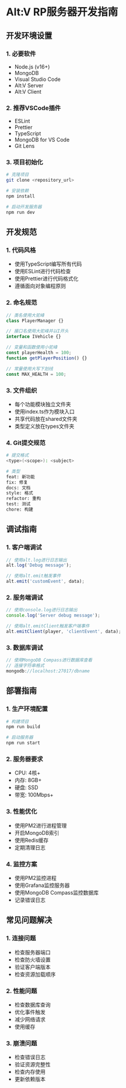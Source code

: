 # Alt:V RP服务器开发指南

## 开发环境设置

### 1. 必要软件
- Node.js (v16+)
- MongoDB
- Visual Studio Code
- Alt:V Server
- Alt:V Client

### 2. 推荐VSCode插件
- ESLint
- Prettier
- TypeScript
- MongoDB for VS Code
- Git Lens

### 3. 项目初始化
```bash
# 克隆项目
git clone <repository_url>

# 安装依赖
npm install

# 启动开发服务器
npm run dev
```

## 开发规范

### 1. 代码风格
- 使用TypeScript编写所有代码
- 使用ESLint进行代码检查
- 使用Prettier进行代码格式化
- 遵循面向对象编程原则

### 2. 命名规范
```typescript
// 类名使用大驼峰
class PlayerManager {}

// 接口名使用大驼峰并以I开头
interface IVehicle {}

// 变量和函数使用小驼峰
const playerHealth = 100;
function getPlayerPosition() {}

// 常量使用大写下划线
const MAX_HEALTH = 100;
```

### 3. 文件组织
- 每个功能模块独立文件夹
- 使用index.ts作为模块入口
- 共享代码放在shared文件夹
- 类型定义放在types文件夹

### 4. Git提交规范
```bash
# 提交格式
<type>(<scope>): <subject>

# 类型
feat: 新功能
fix: 修复
docs: 文档
style: 格式
refactor: 重构
test: 测试
chore: 构建
```

## 调试指南

### 1. 客户端调试
```typescript
// 使用alt.log进行日志输出
alt.log('Debug message');

// 使用alt.emit触发事件
alt.emit('customEvent', data);
```

### 2. 服务端调试
```typescript
// 使用console.log进行日志输出
console.log('Server debug message');

// 使用alt.emitClient触发客户端事件
alt.emitClient(player, 'clientEvent', data);
```

### 3. 数据库调试
```typescript
// 使用MongoDB Compass进行数据库查看
// 连接字符串格式
mongodb://localhost:27017/dbname
```

## 部署指南

### 1. 生产环境配置
```bash
# 构建项目
npm run build

# 启动服务器
npm run start
```

### 2. 服务器要求
- CPU: 4核+
- 内存: 8GB+
- 硬盘: SSD
- 带宽: 100Mbps+

### 3. 性能优化
- 使用PM2进行进程管理
- 开启MongoDB索引
- 使用Redis缓存
- 定期清理日志

### 4. 监控方案
- 使用PM2监控进程
- 使用Grafana监控服务器
- 使用MongoDB Compass监控数据库
- 记录错误日志

## 常见问题解决

### 1. 连接问题
- 检查服务器端口
- 检查防火墙设置
- 验证客户端版本
- 检查资源加载顺序

### 2. 性能问题
- 检查数据库查询
- 优化事件触发
- 减少网络请求
- 使用缓存

### 3. 崩溃问题
- 检查错误日志
- 验证资源完整性
- 检查内存使用
- 更新依赖版本 